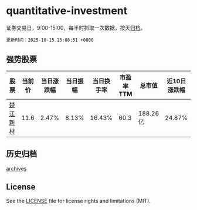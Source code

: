 # quantitative-investment

证券交易日，9:00-15:00，每半时抓取一次数据，按天[归档](archives)。

`更新时间：2025-10-15 13:08:51 +0800`

## 强势股票

|股票|当前价|当日涨跌幅|当日振幅|当日换手率|市盈率TTM|总市值|近10日涨跌幅|
|----|----|----|----|----|----|----|----|
|[楚江新材](https://xueqiu.com/S/SZ002171)|11.6|2.47%|8.13%|16.43%|60.3|188.26亿|24.87%|

## 历史归档

[archives](archives)

## License

See the [LICENSE](LICENSE) file for license rights and limitations (MIT).